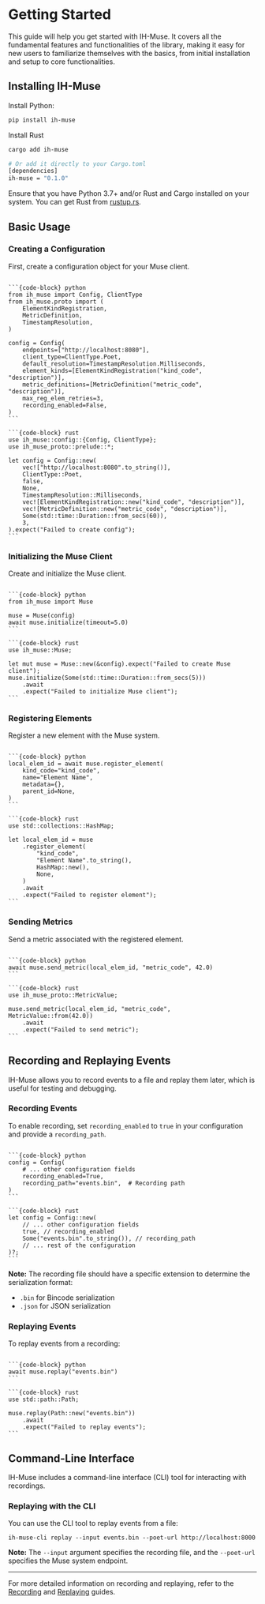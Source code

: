 # Getting Started

This guide will help you get started with IH-Muse. It covers all the fundamental features and functionalities of the library, making it easy for new users to familiarize themselves with the basics, from initial installation and setup to core functionalities.

## Installing IH-Muse

Install Python:

```bash
pip install ih-muse
```

Install Rust

```bash
cargo add ih-muse

# Or add it directly to your Cargo.toml
[dependencies]
ih-muse = "0.1.0"
```

Ensure that you have Python 3.7+ and/or Rust and Cargo installed on your system. You can get Rust from [rustup.rs](https://rustup.rs/).

## Basic Usage

### Creating a Configuration

First, create a configuration object for your Muse client.

````{tab-set-code}

```{code-block} python
from ih_muse import Config, ClientType
from ih_muse.proto import (
    ElementKindRegistration,
    MetricDefinition,
    TimestampResolution,
)

config = Config(
    endpoints=["http://localhost:8080"],
    client_type=ClientType.Poet,
    default_resolution=TimestampResolution.Milliseconds,
    element_kinds=[ElementKindRegistration("kind_code", "description")],
    metric_definitions=[MetricDefinition("metric_code", "description")],
    max_reg_elem_retries=3,
    recording_enabled=False,
)
```

```{code-block} rust
use ih_muse::config::{Config, ClientType};
use ih_muse_proto::prelude::*;

let config = Config::new(
    vec!["http://localhost:8080".to_string()],
    ClientType::Poet,
    false,
    None,
    TimestampResolution::Milliseconds,
    vec![ElementKindRegistration::new("kind_code", "description")],
    vec![MetricDefinition::new("metric_code", "description")],
    Some(std::time::Duration::from_secs(60)),
    3,
).expect("Failed to create config");
```

````

### Initializing the Muse Client

Create and initialize the Muse client.

````{tab-set-code}

```{code-block} python
from ih_muse import Muse

muse = Muse(config)
await muse.initialize(timeout=5.0)
```

```{code-block} rust
use ih_muse::Muse;

let mut muse = Muse::new(&config).expect("Failed to create Muse client");
muse.initialize(Some(std::time::Duration::from_secs(5)))
    .await
    .expect("Failed to initialize Muse client");
```

````

### Registering Elements

Register a new element with the Muse system.

````{tab-set-code}

```{code-block} python
local_elem_id = await muse.register_element(
    kind_code="kind_code",
    name="Element Name",
    metadata={},
    parent_id=None,
)
```

```{code-block} rust
use std::collections::HashMap;

let local_elem_id = muse
    .register_element(
        "kind_code",
        "Element Name".to_string(),
        HashMap::new(),
        None,
    )
    .await
    .expect("Failed to register element");
```

````

### Sending Metrics

Send a metric associated with the registered element.

````{tab-set-code}

```{code-block} python
await muse.send_metric(local_elem_id, "metric_code", 42.0)
```

```{code-block} rust
use ih_muse_proto::MetricValue;

muse.send_metric(local_elem_id, "metric_code", MetricValue::from(42.0))
    .await
    .expect("Failed to send metric");
```

````

## Recording and Replaying Events

IH-Muse allows you to record events to a file and replay them later, which is useful for testing and debugging.

### Recording Events

To enable recording, set `recording_enabled` to `true` in your configuration and provide a `recording_path`.

````{tab-set-code}

```{code-block} python
config = Config(
    # ... other configuration fields
    recording_enabled=True,
    recording_path="events.bin",  # Recording path
)
```

```{code-block} rust
let config = Config::new(
    // ... other configuration fields
    true, // recording_enabled
    Some("events.bin".to_string()), // recording_path
    // ... rest of the configuration
)?;
```

````

**Note:** The recording file should have a specific extension to determine the serialization format:

- `.bin` for Bincode serialization
- `.json` for JSON serialization

### Replaying Events

To replay events from a recording:

````{tab-set-code}

```{code-block} python
await muse.replay("events.bin")
```

```{code-block} rust
use std::path::Path;

muse.replay(Path::new("events.bin"))
    .await
    .expect("Failed to replay events");
```

````

## Command-Line Interface

IH-Muse includes a command-line interface (CLI) tool for interacting with recordings.

### Replaying with the CLI

You can use the CLI tool to replay events from a file:

```shell
ih-muse-cli replay --input events.bin --poet-url http://localhost:8000
```

**Note:** The `--input` argument specifies the recording file, and the `--poet-url` specifies the Muse system endpoint.

---

For more detailed information on recording and replaying, refer to the [Recording](recording/recording.md) and [Replaying](recording/replaying.md) guides.
